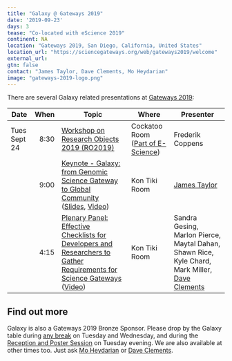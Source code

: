 ```yaml
---
title: "Galaxy @ Gateways 2019"
date: '2019-09-23'
days: 3
tease: "Co-located with eScience 2019"
continent: NA
location: "Gateways 2019, San Diego, California, United States"
location_url: "https://sciencegateways.org/web/gateways2019/welcome"
external_url:
gtn: false
contact: "James Taylor, Dave Clements, Mo Heydarian"
image: "gateways-2019-logo.png"
---
```


There are several Galaxy related presentations at [Gateways 2019](https://sciencegateways.org/web/gateways2019/welcome):

| Date | When | Topic | Where | Presenter |
| ---- | ----: | ---- | ---- | ---- |
| Tues Sept 24 | 8:30 | [Workshop on Research Objects 2019 (RO2019)](https://researchobject.github.io/ro2019/) | Cockatoo Room ([Part of E-Science](https://sched.co/UuQL)) | Frederik Coppens | 
|  | 9:00 | [Keynote - Galaxy: from Genomic Science Gateway to Global Community](https://sched.co/RaHj) ([Slides](https://speakerdeck.com/jxtx/galaxy-dot-dot-dot-from-genomic-data-science-gateway-to-global-community), [Video](https://youtu.be/GBYhmq-CJuE)) | Kon Tiki Room | [James Taylor](/people/james-taylor/) | 
|  | 4:15 | [Plenary Panel: Effective Checklists for Developers and Researchers to Gather Requirements for Science Gateways](https://sched.co/RaIM)  ([Video](https://www.youtube.com/watch?v=iQHX_y7_Ghw)) | Kon Tiki Room | Sandra Gesing, Marlon Pierce,  Maytal Dahan, Shawn Rice, Kyle Chard, Mark Miller, [Dave Clements](/people/dave-clements/) |

## Find out more

Galaxy is also a Gateways 2019 Bronze Sponsor. Please drop by the Galaxy table during [any break](https://gateways2019.sched.com/overview/type/Break) on Tuesday and Wednesday, and during the [Reception and Poster Session](https://sched.co/RaIz) on Tuesday evening.  We are also available at other times too.  Just ask [Mo Heydarian](/people/mo-heydarian/index.md) or [Dave Clements](/src/people/dave-clements/).


